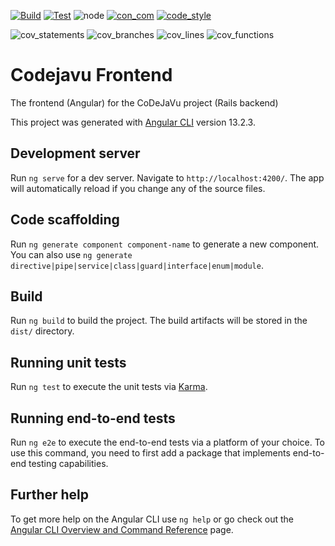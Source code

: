 [![Build](https://github.com/rummanrc/codejavu-frontend/actions/workflows/npm-build.yml/badge.svg?branch=chore%2Fworkflow-build)](https://github.com/rummanrc/codejavu-frontend/actions/workflows/npm-build.yml)
[![Test](https://github.com/rummanrc/codejavu-frontend/actions/workflows/npm-test.yml/badge.svg?branch=chore%2Fworkflow-build)](https://github.com/rummanrc/codejavu-frontend/actions/workflows/npm-test.yml)
![node](https://img.shields.io/endpoint?url=https://gist.githubusercontent.com/rummanrc/90ee50aa93ce086479150422134e56e4/raw/codejavu_node.json)
[![con_com](https://img.shields.io/endpoint?url=https://gist.githubusercontent.com/rummanrc/60d4750d3108550bcf68191cf1e44459/raw/codejavu_conventional_commit.json)](https://conventionalcommits.org)
[![code_style](https://img.shields.io/endpoint?url=https://gist.githubusercontent.com/rummanrc/c5f639373a506af198df86e4d8b1afdf/raw/codejavu_code_style.json)](https://standardjs.com/)

![cov_statements](https://img.shields.io/endpoint?url=https://gist.githubusercontent.com/rummanrc/9551338162f925dc43214b3fe9ecaf13/raw/codejavu_coverage_statements.json)
![cov_branches](https://img.shields.io/endpoint?url=https://gist.githubusercontent.com/rummanrc/6c5c47e3ca816021a6ce013b04dd3880/raw/codejavu_coverage_branches.json)
![cov_lines](https://img.shields.io/endpoint?url=https://gist.githubusercontent.com/rummanrc/c35ad03761983d3d939a62a2f1d6db70/raw/codejavu_coverage_lines.json)
![cov_functions](https://img.shields.io/endpoint?url=https://gist.githubusercontent.com/rummanrc/11be7f5d7651527ffcf24cc24a8466b2/raw/codejavu_coverage_functions.json)

# Codejavu Frontend

The frontend (Angular) for the CoDeJaVu project (Rails backend)

This project was generated with [Angular CLI](https://github.com/angular/angular-cli) version 13.2.3.

## Development server

Run `ng serve` for a dev server. Navigate to `http://localhost:4200/`. The app will automatically reload if you change
any of the source files.

## Code scaffolding

Run `ng generate component component-name` to generate a new component. You can also
use `ng generate directive|pipe|service|class|guard|interface|enum|module`.

## Build

Run `ng build` to build the project. The build artifacts will be stored in the `dist/` directory.

## Running unit tests

Run `ng test` to execute the unit tests via [Karma](https://karma-runner.github.io).

## Running end-to-end tests

Run `ng e2e` to execute the end-to-end tests via a platform of your choice. To use this command, you need to first add a
package that implements end-to-end testing capabilities.

## Further help

To get more help on the Angular CLI use `ng help` or go check out
the [Angular CLI Overview and Command Reference](https://angular.io/cli) page.
